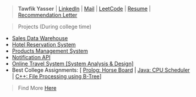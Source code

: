 > <strong>Tawfik Yasser</strong> | [LinkedIn](https://www.linkedin.com/in/tawfikyasser) | [Mail](mailto:tawfekyassertawfek@gmail.com) | [LeetCode](https://leetcode.com/dtetwk/) | [Resume](https://drive.google.com/file/d/1bEEGRUOIZ2Zxk2l2XtCm537DHexoN8iR/view?usp=sharing) | [Recommendation Letter](https://drive.google.com/file/d/1MxZaqmSWK8_NY0bZ9HdZtQKvH2ZoWShb/view?usp=sharing)

> Projects (During college time)

* [Sales Data Warehouse](https://github.com/TawfikYasser/dw-sales)
* [Hotel Reservation System](https://github.com/TawfikYasser/Hotel-Reservation-System)
* [Products Management System](https://github.com/TawfikYasser/Products-Management-System)
* [Notification API](https://github.com/TawfikYasser/Advanced-Software-Engineering-CS352)
* [Online Travel System [System Analysis & Design] ](https://github.com/TawfikYasser/System-Analysis-and-Design-IS332)
* Best College Assignments: [ [Prolog: Horse Board](https://github.com/TawfikYasser/AI-Assignment-III) | [Java: CPU Scheduler](https://github.com/TawfikYasser/CPUSS/tree/main/src) | [C++: File Processing using B-Tree](https://github.com/TawfikYasser/B-Tree-Files)]

> Find More [Here](https://github.com/TawfikYasser?tab=repositories)
